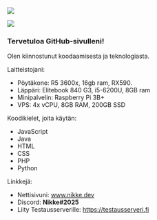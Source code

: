 <img src="https://nikke.dev/vanha-sivusto/loota/banner2.jpg">

![](https://komarev.com/ghpvc/?username=zikkee)

### Tervetuloa GitHub-sivulleni! 
Olen kiinnostunut koodaamisesta ja teknologiasta.

Laitteistojani: 
   - Pöytäkone: R5 3600x, 16gb ram, RX590.
   - Läppäri: Elitebook 840 G3, i5-6200U, 8GB ram
   - Minipalvelin: Raspberry Pi 3B+
   - VPS: 4x vCPU, 8GB RAM, 200GB SSD

Koodikielet, joita käytän:
   - JavaScript
   - Java
   - HTML
   - CSS
   - PHP
   - Python

Linkkejä:
   - Nettisivuni: <a href="https://nikke.dev">www.nikke.dev</a>
   - Discord: <b>Nikke#2025</b>
   - Liity Testausserverille: https://testausserveri.fi
